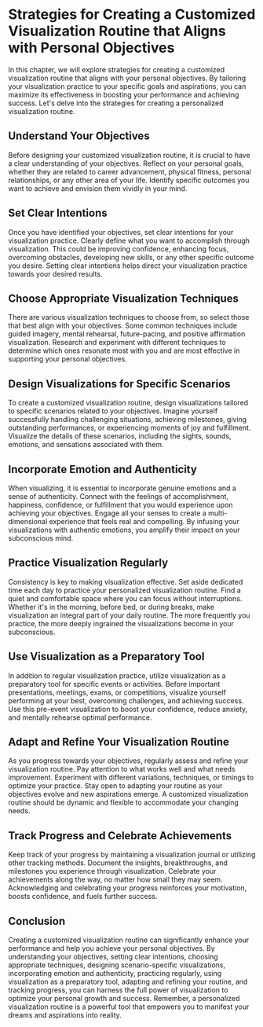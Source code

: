 Strategies for Creating a Customized Visualization Routine that Aligns with Personal Objectives
===========================================================================================================

In this chapter, we will explore strategies for creating a customized visualization routine that aligns with your personal objectives. By tailoring your visualization practice to your specific goals and aspirations, you can maximize its effectiveness in boosting your performance and achieving success. Let's delve into the strategies for creating a personalized visualization routine.

Understand Your Objectives
--------------------------

Before designing your customized visualization routine, it is crucial to have a clear understanding of your objectives. Reflect on your personal goals, whether they are related to career advancement, physical fitness, personal relationships, or any other area of your life. Identify specific outcomes you want to achieve and envision them vividly in your mind.

Set Clear Intentions
--------------------

Once you have identified your objectives, set clear intentions for your visualization practice. Clearly define what you want to accomplish through visualization. This could be improving confidence, enhancing focus, overcoming obstacles, developing new skills, or any other specific outcome you desire. Setting clear intentions helps direct your visualization practice towards your desired results.

Choose Appropriate Visualization Techniques
-------------------------------------------

There are various visualization techniques to choose from, so select those that best align with your objectives. Some common techniques include guided imagery, mental rehearsal, future-pacing, and positive affirmation visualization. Research and experiment with different techniques to determine which ones resonate most with you and are most effective in supporting your personal objectives.

Design Visualizations for Specific Scenarios
--------------------------------------------

To create a customized visualization routine, design visualizations tailored to specific scenarios related to your objectives. Imagine yourself successfully handling challenging situations, achieving milestones, giving outstanding performances, or experiencing moments of joy and fulfillment. Visualize the details of these scenarios, including the sights, sounds, emotions, and sensations associated with them.

Incorporate Emotion and Authenticity
------------------------------------

When visualizing, it is essential to incorporate genuine emotions and a sense of authenticity. Connect with the feelings of accomplishment, happiness, confidence, or fulfillment that you would experience upon achieving your objectives. Engage all your senses to create a multi-dimensional experience that feels real and compelling. By infusing your visualizations with authentic emotions, you amplify their impact on your subconscious mind.

Practice Visualization Regularly
--------------------------------

Consistency is key to making visualization effective. Set aside dedicated time each day to practice your personalized visualization routine. Find a quiet and comfortable space where you can focus without interruptions. Whether it's in the morning, before bed, or during breaks, make visualization an integral part of your daily routine. The more frequently you practice, the more deeply ingrained the visualizations become in your subconscious.

Use Visualization as a Preparatory Tool
---------------------------------------

In addition to regular visualization practice, utilize visualization as a preparatory tool for specific events or activities. Before important presentations, meetings, exams, or competitions, visualize yourself performing at your best, overcoming challenges, and achieving success. Use this pre-event visualization to boost your confidence, reduce anxiety, and mentally rehearse optimal performance.

Adapt and Refine Your Visualization Routine
-------------------------------------------

As you progress towards your objectives, regularly assess and refine your visualization routine. Pay attention to what works well and what needs improvement. Experiment with different variations, techniques, or timings to optimize your practice. Stay open to adapting your routine as your objectives evolve and new aspirations emerge. A customized visualization routine should be dynamic and flexible to accommodate your changing needs.

Track Progress and Celebrate Achievements
-----------------------------------------

Keep track of your progress by maintaining a visualization journal or utilizing other tracking methods. Document the insights, breakthroughs, and milestones you experience through visualization. Celebrate your achievements along the way, no matter how small they may seem. Acknowledging and celebrating your progress reinforces your motivation, boosts confidence, and fuels further success.

Conclusion
----------

Creating a customized visualization routine can significantly enhance your performance and help you achieve your personal objectives. By understanding your objectives, setting clear intentions, choosing appropriate techniques, designing scenario-specific visualizations, incorporating emotion and authenticity, practicing regularly, using visualization as a preparatory tool, adapting and refining your routine, and tracking progress, you can harness the full power of visualization to optimize your personal growth and success. Remember, a personalized visualization routine is a powerful tool that empowers you to manifest your dreams and aspirations into reality.
